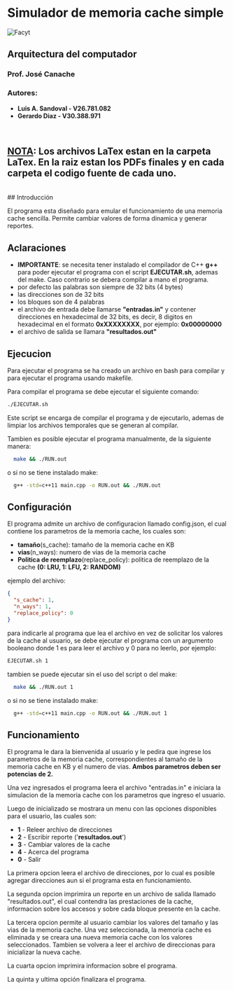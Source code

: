 # Simulador de memoria cache simple

![Facyt](https://i.imgur.com/6dG2xdx.png)

## Arquitectura del computador

### **Prof. José Canache**

### Autores:

- **Luis A. Sandoval - V26.781.082**
- **Gerardo Diaz - V30.388.971**

<br>

## <u>**NOTA**</u>: Los archivos LaTex estan en la carpeta LaTex. En la raiz estan los PDFs finales y en cada carpeta el codigo fuente de cada uno.

<br>
## Introducción

El programa esta diseñado para emular el funcionamiento de una memoria cache sencilla. Permite cambiar valores de forma dinamica y generar reportes.

## **Aclaraciones**

- **IMPORTANTE**: se necesita tener instalado el compilador de C++ **g++** para poder ejecutar el programa con el script **EJECUTAR.sh**, ademas del make. Caso contrario se debera compilar a mano el programa.
- por defecto las palabras son siempre de 32 bits (4 bytes)
- las direcciones son de 32 bits
- los bloques son de 4 palabras
- el archivo de entrada debe llamarse **"entradas.in"** y contener direcciones en hexadecimal de 32 bits, es decir, 8 digitos en hexadecimal en el formato **0xXXXXXXXX**, por ejemplo: **0x00000000**
- el archivo de salida se llamara **"resultados.out"**

## Ejecucion

Para ejecutar el programa se ha creado un archivo en bash para compilar y para ejecutar el programa usando makefile.

Para compilar el programa se debe ejecutar el siguiente comando:

```bash
./EJECUTAR.sh
```

Este script se encarga de compilar el programa y de ejecutarlo, ademas de limpiar los archivos temporales que se generan al compilar.

Tambien es posible ejecutar el programa manualmente, de la siguiente manera:

```bash
  make && ./RUN.out
```

o si no se tiene instalado make:

```bash
  g++ -std=c++11 main.cpp -o RUN.out && ./RUN.out
```

## Configuración

El programa admite un archivo de configuracion llamado config.json, el cual contiene los parametros de la memoria cache, los cuales son:

- **tamaño**(s_cache): tamaño de la memoria cache en KB
- **vias**(n_ways): numero de vias de la memoria cache
- **Politica de reemplazo**(replace_policy): politica de reemplazo de la cache **(0: LRU, 1: LFU, 2: RANDOM)**

ejemplo del archivo:

```json
{
  "s_cache": 1,
  "n_ways": 1,
  "replace_policy": 0
}
```

para indicarle al programa que lea el archivo en vez de solicitar los valores de la cache al usuario, se debe ejecutar el programa con un argumento booleano donde 1 es para leer el archivo y 0 para no leerlo, por ejemplo:

```bash
EJECUTAR.sh 1
```

tambien se puede ejecutar sin el uso del script o del make:

```bash
  make && ./RUN.out 1
```

o si no se tiene instalado make:

```bash
  g++ -std=c++11 main.cpp -o RUN.out && ./RUN.out 1
```

## Funcionamiento

El programa le dara la bienvenida al usuario y le pedira que ingrese los parametros de la memoria cache, correspondientes al tamaño de la memoria cache en KB y el numero de vias. **Ambos parametros deben ser potencias de 2.**

Una vez ingresados el programa leera el archivo "entradas.in" e iniciara la simulacion de la memoria cache con los parametros que ingreso el usuario.

Luego de inicializado se mostrara un menu con las opciones disponibles para el usuario, las cuales son:

- **1** - Releer archivo de direcciones
- **2** - Escribir reporte ('**resultados.out**')
- **3** - Cambiar valores de la cache
- **4** - Acerca del programa
- **0** - Salir

La primera opcion leera el archivo de direcciones, por lo cual es posible agregar direcciones aun si el programa esta en funcionamiento.

La segunda opcion imprimira un reporte en un archivo de salida llamado "resultados.out", el cual contendra las prestaciones de la cache, informacion sobre los accesos y sobre cada bloque presente en la cache.

La tercera opcion permite al usuario cambiar los valores del tamaño y las vias de la memoria cache. Una vez seleccionada, la memoria cache es eliminada y se creara una nueva memoria cache con los valores seleccionados. Tambien se volvera a leer el archivo de direccionas para inicializar la nueva cache.

La cuarta opcion imprimira informacion sobre el programa.

La quinta y ultima opción finalizara el programa.
